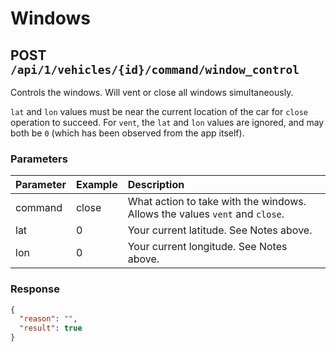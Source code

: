 # Windows

## POST `/api/1/vehicles/{id}/command/window_control`

Controls the windows. Will vent or close all windows simultaneously.

`lat` and `lon` values must be near the current location of the car for
`close` operation to succeed. For `vent`, the `lat` and `lon` values are
ignored, and may both be `0` (which has been observed from the app itself).

### Parameters

| Parameter | Example | Description                                                                 |
| :-------- | :------ | :-------------------------------------------------------------------------- |
| command   | close   | What action to take with the windows. Allows the values `vent` and `close`. |
| lat       | 0       | Your current latitude. See Notes above.                                     |
| lon       | 0       | Your current longitude. See Notes above.                                    |

### Response

```json
{
  "reason": "",
  "result": true
}
```
